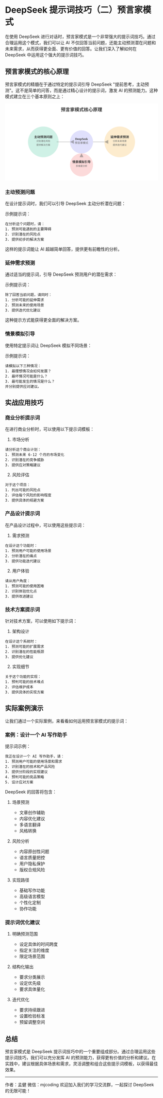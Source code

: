 # DeepSeek 提示词技巧（二）预言家模式

在使用 DeepSeek 进行对话时，预言家模式是一个非常强大的提示词技巧。通过合理运用这个模式，我们可以让 AI 不仅回答当前问题，还能主动预测潜在问题和未来需求，从而获得更全面、更有价值的回答。让我们深入了解如何在 DeepSeek 中运用这个强大的提示词技巧。

## 预言家模式的核心原理

预言家模式的精髓在于通过特定的提示词引导 DeepSeek "提前思考，主动预测"。这不是简单的问答，而是通过精心设计的提示词，激发 AI 的预测能力。这种模式建立在三个基本原则之上：

![预言家模式核心原理](predictive-mode.svg)

### 主动预测问题

在设计提示词时，我们可以引导 DeepSeek 主动分析潜在问题：

示例提示词：
```
在分析这个问题时，请：
1. 预测可能遇到的主要障碍
2. 识别潜在的风险点
3. 提供初步的解决方案
```

这样的提示词能让 AI 超越简单回答，提供更有前瞻性的分析。

### 延伸需求预测

通过适当的提示词，引导 DeepSeek 预测用户的潜在需求：

示例提示词：
```
除了回答当前问题，请同时：
1. 分析可能的延伸需求
2. 预测未来的使用场景
3. 提供迭代优化建议
```

这种提示方式能获得更全面的解决方案。

### 情景模拟引导

使用特定提示词让 DeepSeek 模拟不同场景：

示例提示词：
```
请模拟以下三种情况：
1. 最理想情况会如何发展？
2. 最坏情况可能是什么？
3. 最可能发生的情况是什么？
并分别提供应对建议。
```

## 实战应用技巧

### 商业分析提示词

在进行商业分析时，可以使用以下提示词模板：

1. 市场分析
```
请分析这个商业计划：
1. 预测未来 6-12 个月的市场变化
2. 识别潜在的竞争威胁
3. 提供应对策略建议
```

2. 风险评估
```
对于这个项目：
1. 列出可能的风险点
2. 评估每个风险的影响程度
3. 提供具体的规避方案
```

### 产品设计提示词

在产品设计过程中，可以使用这些提示词：

1. 需求预测
```
在设计这个功能时：
1. 预测用户可能的使用场景
2. 分析潜在的痛点
3. 提供功能迭代建议
```

2. 用户体验
```
请从用户角度：
1. 预测可能的使用困难
2. 识别体验优化点
3. 提供改进建议
```

### 技术方案提示词

针对技术方案，可以使用如下提示词：

1. 架构设计
```
在设计这个系统时：
1. 预测可能的扩展需求
2. 识别潜在的性能瓶颈
3. 提供优化建议
```

2. 实现细节
```
关于这个功能的实现：
1. 预判可能的技术难点
2. 评估维护成本
3. 提供具体的实现方案
```

## 实际案例演示

让我们通过一个实际案例，来看看如何运用预言家模式的提示词：

### 案例：设计一个 AI 写作助手

提示词示例：
```
我正在设计一个 AI 写作助手，请：
1. 预测用户可能的使用场景和需求
2. 识别潜在的技术和产品风险
3. 提供分阶段的实现建议
4. 预判可能的竞品策略
5. 设计应对方案
```

DeepSeek 的回答将包含：
1. 场景预测
   - 文章创作辅助
   - 内容优化建议
   - 多语言翻译
   - 风格转换

2. 风险分析
   - 内容原创性问题
   - 语言质量把控
   - 用户隐私保护
   - 版权合规风险

3. 实现路径
   - 基础写作功能
   - 高级语言模型
   - 个性化定制
   - 协作功能

### 提示词优化建议

1. 明确预测范围
   - 设定具体的时间跨度
   - 指定关注的维度
   - 限定场景范围

2. 结构化输出
   - 要求分类展示
   - 设定优先级
   - 要求具体量化

3. 迭代优化
   - 要求持续跟进
   - 设置检验标准
   - 预留调整空间


## 总结

预言家模式是 DeepSeek 提示词技巧中的一个重要组成部分。通过合理运用这些提示词技巧，我们可以充分发挥 AI 的预测能力，获得更有价值的分析和建议。在实践中，建议根据具体场景和需求，灵活调整和组合这些提示词模板，以获得最佳效果。

---
作者：孟健
微信：mjcoding
欢迎加入我们的学习交流群，一起探讨 DeepSeek 的无限可能！ 